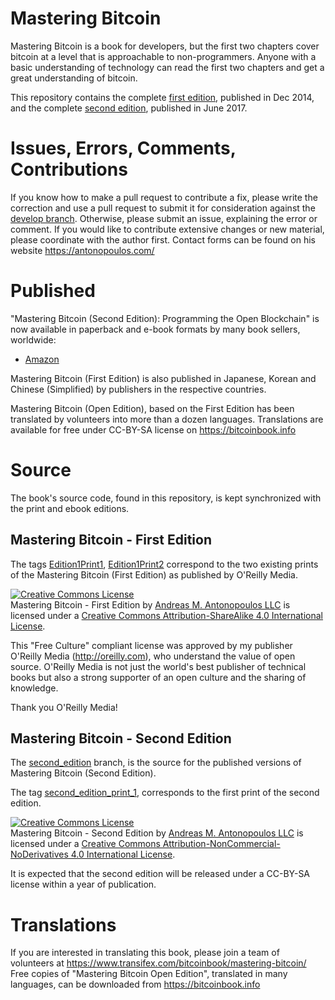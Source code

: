 # Mastering Bitcoin

Mastering Bitcoin is a book for developers, but the first two chapters cover bitcoin at a level that is approachable to non-programmers. Anyone with a basic understanding of technology can read the first two chapters and get a great understanding of bitcoin.

This repository contains the complete [first edition](https://github.com/bitcoinbook/bitcoinbook/tree/first_edition), published in Dec 2014, and the complete [second edition](https://github.com/bitcoinbook/bitcoinbook/tree/second_edition), published in June 2017.

# Issues, Errors, Comments, Contributions

If you know how to make a pull request to contribute a fix, please write the correction and use a pull request to submit it for consideration against the [develop branch](https://github.com/bitcoinbook/bitcoinbook/tree/develop). Otherwise, please submit an issue, explaining the error or comment. If you would like to contribute extensive changes or new material, please coordinate with the author first. Contact forms can be found on his website https://antonopoulos.com/

# Published

"Mastering Bitcoin (Second Edition): Programming the Open Blockchain" is now available in paperback and e-book formats by many book sellers, worldwide:

* [Amazon](https://www.amazon.com/Mastering-Bitcoin-Programming-Open-Blockchain/dp/1491954388)

Mastering Bitcoin (First Edition) is also published in Japanese, Korean and Chinese (Simplified) by publishers in the respective countries.

Mastering Bitcoin (Open Edition), based on the First Edition has been translated by volunteers into more than a dozen languages. Translations are available for free under CC-BY-SA license on https://bitcoinbook.info

# Source

The book's source code, found in this repository, is kept synchronized with the print and ebook editions.

## Mastering Bitcoin - First Edition

The tags [Edition1Print1](https://github.com/bitcoinbook/bitcoinbook/releases/tag/Edition1Print1), [Edition1Print2](https://github.com/bitcoinbook/bitcoinbook/releases/tag/Edition1Print2) correspond to the two existing prints of the Mastering Bitcoin (First Edition) as published by O'Reilly Media.

<a rel="license" href="http://creativecommons.org/licenses/by-sa/4.0/"><img alt="Creative Commons License" style="border-width:0" src="https://i.creativecommons.org/l/by-sa/4.0/88x31.png" /></a><br /><span xmlns:dct="http://purl.org/dc/terms/" href="http://purl.org/dc/dcmitype/Text" property="dct:title" rel="dct:type">Mastering Bitcoin - First Edition</span> by <a xmlns:cc="http://creativecommons.org/ns#" href="http://antonopoulos.com/" property="cc:attributionName" rel="cc:attributionURL">Andreas M. Antonopoulos LLC</a> is licensed under a <a rel="license" href="http://creativecommons.org/licenses/by-sa/4.0/">Creative Commons Attribution-ShareAlike 4.0 International License</a>.

This "Free Culture" compliant license was approved by my publisher O'Reilly Media (http://oreilly.com), who understand the value of open source. O'Reilly Media is not just the world's best publisher of technical books but also a strong supporter of an open culture and the sharing of knowledge.

Thank you O'Reilly Media!

## Mastering Bitcoin - Second Edition

The [second_edition](https://github.com/bitcoinbook/bitcoinbook/tree/second_edition) branch, is the source for the published versions of Mastering Bitcoin (Second Edition).

The tag [second_edition_print_1](https://github.com/bitcoinbook/bitcoinbook/releases/tag/second_edition_print_1), corresponds to the first print of the second edition.

<a rel="license" href="http://creativecommons.org/licenses/by-nc-nd/4.0/"><img alt="Creative Commons License" style="border-width:0" src="https://i.creativecommons.org/l/by-nc-nd/4.0/88x31.png" /></a><br /><span xmlns:dct="http://purl.org/dc/terms/" property="dct:title">Mastering Bitcoin - Second Edition</span> by <a xmlns:cc="http://creativecommons.org/ns#" href="https://antonopoulos.com/" property="cc:attributionName" rel="cc:attributionURL">Andreas M. Antonopoulos LLC</a> is licensed under a <a rel="license" href="http://creativecommons.org/licenses/by-nc-nd/4.0/">Creative Commons Attribution-NonCommercial-NoDerivatives 4.0 International License</a>.

It is expected that the second edition will be released under a CC-BY-SA license within a year of publication.

# Translations

If you are interested in translating this book, please join a team of volunteers at https://www.transifex.com/bitcoinbook/mastering-bitcoin/
Free copies of "Mastering Bitcoin Open Edition", translated in many languages, can be downloaded from https://bitcoinbook.info

